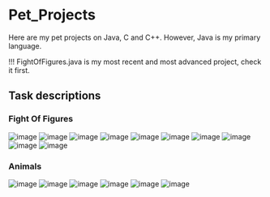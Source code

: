 # Pet_Projects
Here are my pet projects on Java, C and C++. However, Java is my primary language. 

!!! FightOfFigures.java is my most recent and most advanced project, check it first.

## Task descriptions

### Fight Of Figures

![image](https://github.com/user-attachments/assets/fe7b5d92-477e-4c98-859b-1a756bc7774d)
![image](https://github.com/user-attachments/assets/603c686f-4ad4-4ee6-a9cc-fbb1252918f3)
![image](https://github.com/user-attachments/assets/397f8e60-87e5-48dc-b330-30c478d4dde7)
![image](https://github.com/user-attachments/assets/56a28aa7-f533-4df9-aeea-b7568d1ab681)
![image](https://github.com/user-attachments/assets/10f66b4e-2f41-42d9-ae2f-74cce8c831a1)
![image](https://github.com/user-attachments/assets/68ea7ea5-1a43-4653-9961-f9aa39b9d3bf)
![image](https://github.com/user-attachments/assets/58c884ae-6bbd-42f7-aa89-e3d6768b5190)
![image](https://github.com/user-attachments/assets/f95e4f74-8272-4dfe-ac7a-8a30c2887e0b)
![image](https://github.com/user-attachments/assets/2f6c1974-6574-438d-8e7d-6af08cd3ed00)
![image](https://github.com/user-attachments/assets/7eaa8151-5dab-4471-a5f1-a85e11f669a7)

### Animals

![image](https://github.com/user-attachments/assets/5ebb935b-8d34-409e-8fb0-f9e9ad542196)
![image](https://github.com/user-attachments/assets/ee0246e0-5bbe-40f9-b9f2-2efe3d60d070)
![image](https://github.com/user-attachments/assets/815274c1-79f8-4730-9040-b172c575577e)
![image](https://github.com/user-attachments/assets/182c4fce-7bd5-49b2-b097-b297e690ed65)
![image](https://github.com/user-attachments/assets/30a7bcee-826f-42b8-b16d-c1fb214cc2cb)
![image](https://github.com/user-attachments/assets/e63755e3-5757-4103-8338-aeff11533a40)

